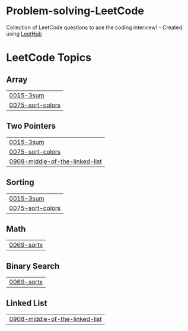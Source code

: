 # Problem-solving-LeetCode
Collection of LeetCode questions to ace the coding interview! - Created using [LeetHub](https://github.com/QasimWani/LeetHub)

<!---LeetCode Topics Start-->
# LeetCode Topics
## Array
|  |
| ------- |
| [0015-3sum](https://github.com/Mahmoud-Emad/Problem-solving-LeetCode/tree/master/0015-3sum) |
| [0075-sort-colors](https://github.com/Mahmoud-Emad/Problem-solving-LeetCode/tree/master/0075-sort-colors) |
## Two Pointers
|  |
| ------- |
| [0015-3sum](https://github.com/Mahmoud-Emad/Problem-solving-LeetCode/tree/master/0015-3sum) |
| [0075-sort-colors](https://github.com/Mahmoud-Emad/Problem-solving-LeetCode/tree/master/0075-sort-colors) |
| [0908-middle-of-the-linked-list](https://github.com/Mahmoud-Emad/Problem-solving-LeetCode/tree/master/0908-middle-of-the-linked-list) |
## Sorting
|  |
| ------- |
| [0015-3sum](https://github.com/Mahmoud-Emad/Problem-solving-LeetCode/tree/master/0015-3sum) |
| [0075-sort-colors](https://github.com/Mahmoud-Emad/Problem-solving-LeetCode/tree/master/0075-sort-colors) |
## Math
|  |
| ------- |
| [0069-sqrtx](https://github.com/Mahmoud-Emad/Problem-solving-LeetCode/tree/master/0069-sqrtx) |
## Binary Search
|  |
| ------- |
| [0069-sqrtx](https://github.com/Mahmoud-Emad/Problem-solving-LeetCode/tree/master/0069-sqrtx) |
## Linked List
|  |
| ------- |
| [0908-middle-of-the-linked-list](https://github.com/Mahmoud-Emad/Problem-solving-LeetCode/tree/master/0908-middle-of-the-linked-list) |
<!---LeetCode Topics End-->